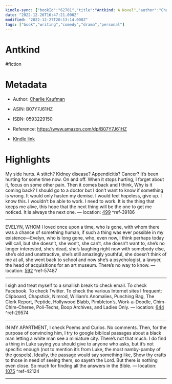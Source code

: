 ```yaml
---
kindle-sync: {"bookId":"62701","title":"Antkind: A Novel","author":"Charlie Kaufman","asin":"B07Y7J61HZ","lastAnnotatedDate":"2021-10-11","bookImageUrl":"https://m.media-amazon.com/images/I/91vf8KVztsS._SY160.jpg","highlightsCount":4}
date: "2022-12-26T16:47:21.000Z"
modified: "2022-12-27T20:13:14.000Z"
tags: ["book","writing","comedy","drama","personal"]
---
```

# Antkind

#fiction 

# Metadata

* Author: [Charlie Kaufman](https://www.amazon.com/Charlie-Kaufman/e/B001K8O1TC/ref=dp_byline_cont_ebooks_1)

* ASIN: B07Y7J61HZ

* ISBN: 0593229150

* Reference: <https://www.amazon.com/dp/B07Y7J61HZ>

* [Kindle link](kindle://book?action=open&asin=B07Y7J61HZ)

# Highlights

My side hurts. A stitch? Kidney disease? Appendicitis? Cancer? It’s been hurting for some time now. On and off. When it stops hurting, I forget about it, focus on some other pain. Then it comes back and I think, Why is it coming back? I should go to a doctor but I don’t want to know if something is wrong. It would only hasten my demise. I would feel hopeless, give up. I know this. I wouldn’t be able to work. I need to work. It is the thing that keeps me alive, this hope that the next thing will be the one to get me noticed. It is always the next one. — location: [499](kindle://book?action=open&asin=B07Y7J61HZ&location=499) ^ref-39186

---

EVELYN, WHOM I loved once upon a time, who is gone, with whom there was a chance of something human, if such a thing was ever possible in my existence—Evelyn, who is long gone, who, even now, I think perhaps today will call, but she doesn’t, she won’t, she can’t, she doesn’t want to, she’s no longer interested, she’s dead, she’s laughing right now with somebody else, she’s old and unattractive, she’s still amazingly youthful, she doesn’t think of me at all, she went back to school and now she’s a psychologist, a lawyer, the head of acquisitions for an art museum. There’s no way to know. — location: [592](kindle://book?action=open&asin=B07Y7J61HZ&location=592) ^ref-57487

---

I sigh and treat myself to a smallish break to check email. To check Facebook. To check Twitter. To check the various Internet sites I frequent: Clipboard, Chapstick, Nimrod, William’s Anomalies, Punching Bag, The Clerk Report, Peptide, Hollywood Blabb, Pimbleton’s, Work-a-Doodle, Chim-Chim-Cheree, Poli-Techs, Boop Archives, and Ladies Only. — location: [644](kindle://book?action=open&asin=B07Y7J61HZ&location=644) ^ref-29574

---

IN MY APARTMENT, I check Poems and Curios. No comments. Then, for the purpose of convincing him, I try to google biblical passages about a black man letting a white man see a miniature city. There’s not that much. I do find a thing in Luke saying you should give to anyone who asks, but it’s not specific enough (not to mention it’s from Luke, the most namby-pamby of the gospels). Ideally, the passage would say something like, Show thy crafts to those in need of seeing them, so sayeth the Lord. But there is nothing even close. So much for finding all the answers in the Bible. — location: [1075](kindle://book?action=open&asin=B07Y7J61HZ&location=1075) ^ref-42124

---
